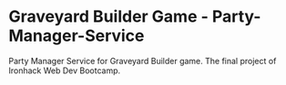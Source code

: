 # Graveyard Builder Game - Party-Manager-Service

Party Manager Service for Graveyard Builder game. The final project of Ironhack Web Dev Bootcamp.
